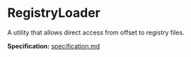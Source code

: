 # RegistryLoader

A utility that allows direct access from offset to registry files.

**Specification:** [specification.md](docs/specification.md)
